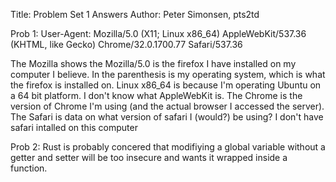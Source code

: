 Title: Problem Set 1 Answers
Author: Peter Simonsen, pts2td

Prob 1: User-Agent: Mozilla/5.0 (X11; Linux x86_64) AppleWebKit/537.36 (KHTML, like Gecko) Chrome/32.0.1700.77 Safari/537.36

The Mozilla shows the Mozilla/5.0 is the firefox I have installed on my computer I believe. In the parenthesis is my operating system, which is what the firefox is installed on. Linux x86_64 is because I'm operating Ubuntu on a 64 bit platform. I don't know what AppleWebKit is.
The Chrome is the version of Chrome I'm using (and the actual browser I accessed the server). The Safari is data on what version of safari I (would?) be using? I don't have safari intalled on this computer

Prob 2: Rust is probably concered that modifiying a global variable without a getter and setter will be too insecure and wants it wrapped inside a function.


